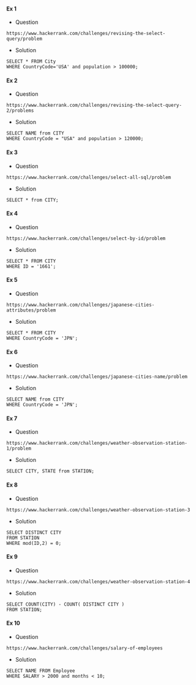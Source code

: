 #### Ex 1
- Question
```
https://www.hackerrank.com/challenges/revising-the-select-query/problem
```
- Solution
```
SELECT * FROM City
WHERE CountryCode='USA' and population > 100000;
```
#### Ex 2
- Question
```
https://www.hackerrank.com/challenges/revising-the-select-query-2/problems
```
- Solution
```
SELECT NAME from CITY
WHERE CountryCode = "USA" and population > 120000;
```
#### Ex 3
- Question
```
https://www.hackerrank.com/challenges/select-all-sql/problem
```
- Solution
```
SELECT * from CITY;
```
#### Ex 4
- Question
```
https://www.hackerrank.com/challenges/select-by-id/problem
```
- Solution
```
SELECT * FROM CITY
WHERE ID = '1661';
```
#### Ex 5
- Question
```
https://www.hackerrank.com/challenges/japanese-cities-attributes/problem
```
- Solution
```
SELECT * FROM CITY
WHERE CountryCode = 'JPN';
```
#### Ex 6
- Question
```
https://www.hackerrank.com/challenges/japanese-cities-name/problem
```
- Solution
```
SELECT NAME from CITY
WHERE CountryCode = 'JPN';
```
#### Ex 7
- Question
```
https://www.hackerrank.com/challenges/weather-observation-station-1/problem
```
- Solution
```
SELECT CITY, STATE from STATION;
```
#### Ex 8
- Question
```
https://www.hackerrank.com/challenges/weather-observation-station-3
```
- Solution
```
SELECT DISTINCT CITY
FROM STATION
WHERE mod(ID,2) = 0;
```
#### Ex 9
- Question
```
https://www.hackerrank.com/challenges/weather-observation-station-4
```
- Solution
```
SELECT COUNT(CITY) - COUNT( DISTINCT CITY )
FROM STATION;
```
#### Ex 10
- Question
```
https://www.hackerrank.com/challenges/salary-of-employees
```
- Solution
```
SELECT NAME FROM Employee
WHERE SALARY > 2000 and months < 10;
```





